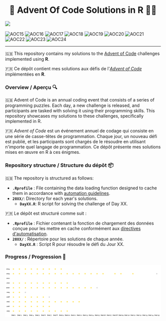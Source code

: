 <h1 align="center"> 🎄 Advent Of Code Solutions in R 🎅🏼 </h1>

[![](https://www.codefactor.io/repository/github/jeandupin/aoc/badge)](https://www.codefactor.io/repository/github/jeandupin/aoc)

![AOC15](https://img.shields.io/badge/AOC%202015%20%E2%AD%90%EF%B8%8F-20%2F50-%23fa887b)
![AOC16](https://img.shields.io/badge/AOC%202016%20%E2%AD%90%EF%B8%8F-14%2F50-%23f54c6b)
![AOC17](https://img.shields.io/badge/AOC%202017%20%E2%AD%90%EF%B8%8F-24%2F50-%23fa887b)
![AOC18](https://img.shields.io/badge/AOC%202018%20%E2%AD%90%EF%B8%8F-13%2F50-%23f54c6b)
![AOC19](https://img.shields.io/badge/AOC%202019%20%E2%AD%90%EF%B8%8F-05%2F50-%23c0214f)
![AOC20](https://img.shields.io/badge/AOC%202020%20%E2%AD%90%EF%B8%8F-29%2F50-%23fa887b)
![AOC21](https://img.shields.io/badge/AOC%202021%20%E2%AD%90%EF%B8%8F-20%2F50-%23fa887b)
![AOC22](https://img.shields.io/badge/AOC%202022%20%E2%AD%90%EF%B8%8F-08%2F50-%23c0214f)
![AOC23](https://img.shields.io/badge/AOC%202023%20%E2%AD%90%EF%B8%8F-39%2F50-%23a0cc79)
![AOC24](https://img.shields.io/badge/AOC%202024%20%E2%AD%90%EF%B8%8F-18%2F50-%23f54c6b)

----

🇬🇧 This repository contains my solutions to the [Advent of Code](https://adventofcode.com) challenges implemented using **R**.

🇫🇷 Ce dépôt contient mes solutions aux défis de l'[*Advent of Code*](https://adventofcode.com) implémentées en **R**.

### Overview / Aperçu 🔍

🇬🇧 Advent of Code is an annual coding event that consists of a series of programming puzzles. Each day, a new challenge is released, and participants are tasked with solving it using their programming skills. This repository showcases my solutions to these challenges, specifically implemented in R.

🇫🇷 *Advent of Code* est un événement annuel de codage qui consiste en une série de casse-têtes de programmation. Chaque jour, un nouveau défi est publié, et les participants sont chargés de le résoudre en utilisant n'importe quel langage de programmation. Ce dépôt présente mes solutions mises en œuvre en R à ces énigmes.

### Repository structure / Structure du dépôt 📦

🇬🇧 The repository is structured as follows:

-   **`.Rprofile`** : File containing the data loading function designed to cache them in accordance with [automation guidelines](https://www.reddit.com/r/adventofcode/wiki/faqs/automation).
-   **`20XX/`**: Directory for each year's solutions.
    -   **`DayXX.R`**: R script for solving the challenge of Day XX.

🇫🇷 Le dépôt est structuré comme suit :

-   **`.Rprofile`** : Fichier contenant la fonction de chargement des données conçue pour les mettre en cache conformément aux [directives d'automatisation](https://www.reddit.com/r/adventofcode/wiki/faqs/automation).
-   **`20XX/`** : Répertoire pour les solutions de chaque année.
    -   **`DayXX.R`** : Script R pour résoudre le défi du Jour XX.

### Progress / Progression 🚀

![](progression.png)